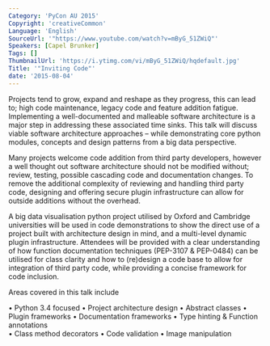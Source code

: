 ```yaml
---
Category: 'PyCon AU 2015'
Copyright: 'creativeCommon'
Language: 'English'
SourceUrl: '"https://www.youtube.com/watch?v=mByG_51ZWiQ"'
Speakers: [Capel Brunker]
Tags: []
ThumbnailUrl: 'https://i.ytimg.com/vi/mByG_51ZWiQ/hqdefault.jpg'
Title: '"Inviting Code"'
date: '2015-08-04'
---
```

Projects tend to grow, expand and reshape as they progress, this can lead to; high code maintenance, legacy code and feature addition fatigue. Implementing a well-documented and malleable software architecture is a major step in addressing these associated time sinks. This talk will discuss viable software architecture approaches – while demonstrating core python modules, concepts and design patterns from a big data perspective.

Many projects welcome code addition from third party developers, however a well thought out software architecture should not be modified without; review, testing, possible cascading code and documentation changes. To remove the additional complexity of reviewing and handling third party code, designing and offering secure plugin infrastructure can allow for outside additions without the overhead. 

A big data visualisation python project utilised by Oxford and Cambridge universities will be used in code demonstrations to show the direct use of a project built with architecture design in mind, and a multi-level dynamic plugin infrastructure. Attendees will be provided with a clear understanding of how function documentation techniques (PEP-3107 & PEP-0484) can be utilised for class clarity and how to (re)design a code base to allow for integration of third party code, while providing a concise framework for code inclusion. 

Areas covered in this talk include

• Python 3.4 focused
• Project architecture design
• Abstract classes
• Plugin frameworks
• Documentation frameworks
• Type hinting & Function annotations  
• Class method decorators
• Code validation
• Image manipulation


